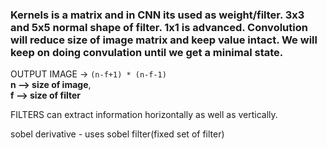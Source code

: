 ### Kernels is a matrix and in CNN its used as weight/filter. 3x3 and 5x5 normal shape of filter. 1x1 is advanced. Convolution will reduce size of image matrix and keep value intact. We will keep on doing convulation until we get a minimal state.

OUTPUT IMAGE -> ``(n-f+1) * (n-f-1)``      
**n --> size of image**,                           
**f --> size of filter**

FILTERS can extract information horizontally as well as vertically.

sobel derivative - uses sobel filter(fixed set of filter)

